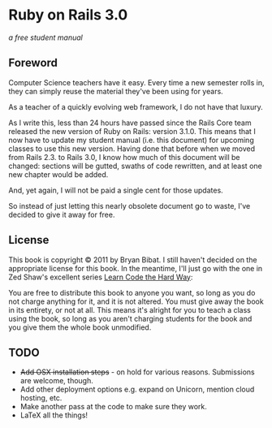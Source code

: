 Ruby on Rails 3.0
=================
_a free student manual_

Foreword
--------

Computer Science teachers have it easy. Every time a new semester rolls in, they can simply reuse the material they've been using for years.

As a teacher of a quickly evolving web framework, I do not have that luxury.

As I write this, less than 24 hours have passed since the Rails Core team released the new version of Ruby on Rails: version 3.1.0. This means that I now have to update my student manual (i.e. this document) for upcoming classes to use this new version. Having done that before when we moved from Rails 2.3. to Rails 3.0, I know how much of this document will be changed: sections will be gutted, swaths of code rewritten, and at least one new chapter would be added.

And, yet again, I will not be paid a single cent for those updates.

So instead of just letting this nearly obsolete document go to waste, I've decided to give it away for free. 

License
-------

This book is copyright © 2011 by Bryan Bibat. I still haven't decided on the appropriate license for this book. In the meantime, I'll just go with the one in Zed Shaw's excellent series [Learn Code the Hard Way](http://learncodethehardway.org/):

You are free to distribute this book to anyone you want, so long as you do not charge anything for it, and it is not altered. You must give away the book in its entirety, or not at all. This means it's alright for you to teach a class using the book, so long as you aren't charging students for the book and you give them the whole book unmodified.

TODO
----

* ~~Add OSX installation steps~~ - on hold for various reasons. Submissions are welcome, though.
* Add other deployment options e.g. expand on Unicorn, mention cloud hosting, etc.
* Make another pass at the code to make sure they work.
* LaTeX all the things!
